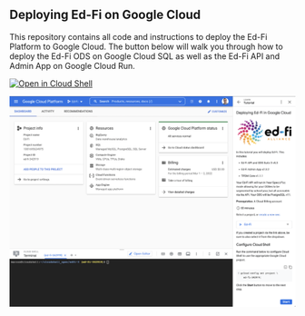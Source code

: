 ## Deploying Ed-Fi on Google Cloud
This repository contains all code and instructions to deploy the Ed-Fi Platform to Google Cloud. The button below will walk you through how to deploy the Ed-Fi ODS on Google Cloud SQL as well as the Ed-Fi API and Admin App on Google Cloud Run.

[![Open in Cloud Shell](https://gstatic.com/cloudssh/images/open-btn.svg)](https://console.cloud.google.com?cloudshell_git_repo=https://github.com/K12-Analytics-Engineering/edfi.git&cloudshell_tutorial=tutorial.md)

![Ed-Fi](/assets/overview.png)
